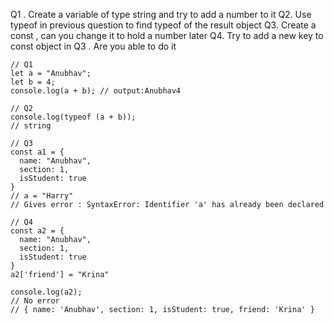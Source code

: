 Q1 . Create a variable of type string and try to add a number to it 
Q2. Use typeof in previous question to find typeof of the result object
Q3. Create a const , can you change it to hold a number later
Q4. Try to add a new key to const object in Q3 . Are you able to do it

```
// Q1 
let a = "Anubhav";
let b = 4;
console.log(a + b); // output:Anubhav4

// Q2 
console.log(typeof (a + b));
// string

// Q3
const a1 = {
  name: "Anubhav",
  section: 1,
  isStudent: true
}
// a = "Harry"
// Gives error : SyntaxError: Identifier 'a' has already been declared

// Q4
const a2 = {
  name: "Anubhav",
  section: 1,
  isStudent: true
}
a2['friend'] = "Krina"

console.log(a2);
// No error
// { name: 'Anubhav', section: 1, isStudent: true, friend: 'Krina' }


```